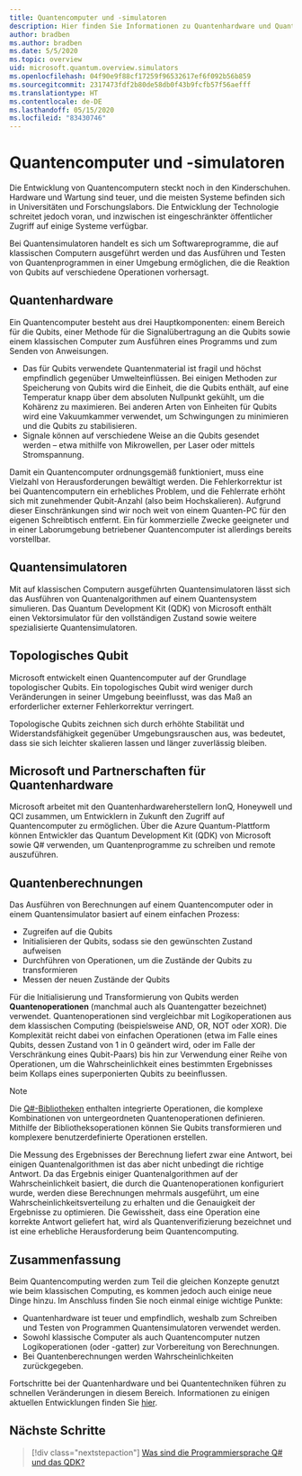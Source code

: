```yaml
---
title: Quantencomputer und -simulatoren
description: Hier finden Sie Informationen zu Quantenhardware und Quantensimulatoren sowie zur Funktionsweise von Quantenoperationen.
author: bradben
ms.author: bradben
ms.date: 5/5/2020
ms.topic: overview
uid: microsoft.quantum.overview.simulators
ms.openlocfilehash: 04f90e9f88cf17259f96532617ef6f092b56b859
ms.sourcegitcommit: 2317473fdf2b80de58db0f43b9fcfb57f56aefff
ms.translationtype: HT
ms.contentlocale: de-DE
ms.lasthandoff: 05/15/2020
ms.locfileid: "83430746"
---
```

# <a name="quantum-computers-and-quantum-simulators"></a>Quantencomputer und -simulatoren

Die Entwicklung von Quantencomputern steckt noch in den Kinderschuhen. Hardware und Wartung sind teuer, und die meisten Systeme befinden sich in Universitäten und Forschungslabors. Die Entwicklung der Technologie schreitet jedoch voran, und inzwischen ist eingeschränkter öffentlicher Zugriff auf einige Systeme verfügbar.

Bei Quantensimulatoren handelt es sich um Softwareprogramme, die auf klassischen Computern ausgeführt werden und das Ausführen und Testen von Quantenprogrammen in einer Umgebung ermöglichen, die die Reaktion von Qubits auf verschiedene Operationen vorhersagt.

## <a name="quantum-hardware"></a>Quantenhardware

Ein Quantencomputer besteht aus drei Hauptkomponenten: einem Bereich für die Qubits, einer Methode für die Signalübertragung an die Qubits sowie einem klassischen Computer zum Ausführen eines Programms und zum Senden von Anweisungen.

- Das für Qubits verwendete Quantenmaterial ist fragil und höchst empfindlich gegenüber Umwelteinflüssen. Bei einigen Methoden zur Speicherung von Qubits wird die Einheit, die die Qubits enthält, auf eine Temperatur knapp über dem absoluten Nullpunkt gekühlt, um die Kohärenz zu maximieren. Bei anderen Arten von Einheiten für Qubits wird eine Vakuumkammer verwendet, um Schwingungen zu minimieren und die Qubits zu stabilisieren.  
- Signale können auf verschiedene Weise an die Qubits gesendet werden – etwa mithilfe von Mikrowellen, per Laser oder mittels Stromspannung.

Damit ein Quantencomputer ordnungsgemäß funktioniert, muss eine Vielzahl von Herausforderungen bewältigt werden. Die Fehlerkorrektur ist bei Quantencomputern ein erhebliches Problem, und die Fehlerrate erhöht sich mit zunehmender Qubit-Anzahl (also beim Hochskalieren). Aufgrund dieser Einschränkungen sind wir noch weit von einem Quanten-PC für den eigenen Schreibtisch entfernt. Ein für kommerzielle Zwecke geeigneter und in einer Laborumgebung betriebener Quantencomputer ist allerdings bereits vorstellbar.

## <a name="quantum-simulators"></a>Quantensimulatoren

Mit auf klassischen Computern ausgeführten Quantensimulatoren lässt sich das Ausführen von Quantenalgorithmen auf einem Quantensystem simulieren.  Das Quantum Development Kit (QDK) von Microsoft enthält einen Vektorsimulator für den vollständigen Zustand sowie weitere spezialisierte Quantensimulatoren.

## <a name="topological-qubit"></a>Topologisches Qubit

Microsoft entwickelt einen Quantencomputer auf der Grundlage topologischer Qubits. Ein topologisches Qubit wird weniger durch Veränderungen in seiner Umgebung beeinflusst, was das Maß an erforderlicher externer Fehlerkorrektur verringert.

Topologische Qubits zeichnen sich durch erhöhte Stabilität und Widerstandsfähigkeit gegenüber Umgebungsrauschen aus, was bedeutet, dass sie sich leichter skalieren lassen und länger zuverlässig bleiben.

## <a name="microsoft-and-quantum-hardware-partnerships"></a>Microsoft und Partnerschaften für Quantenhardware

Microsoft arbeitet mit den Quantenhardwareherstellern IonQ, Honeywell und QCI zusammen, um Entwicklern in Zukunft den Zugriff auf Quantencomputer zu ermöglichen. Über die Azure Quantum-Plattform können Entwickler das Quantum Development Kit (QDK) von Microsoft sowie Q# verwenden, um Quantenprogramme zu schreiben und remote auszuführen.

## <a name="quantum-computations"></a>Quantenberechnungen

Das Ausführen von Berechnungen auf einem Quantencomputer oder in einem Quantensimulator basiert auf einem einfachen Prozess:

- Zugreifen auf die Qubits
- Initialisieren der Qubits, sodass sie den gewünschten Zustand aufweisen
- Durchführen von Operationen, um die Zustände der Qubits zu transformieren
- Messen der neuen Zustände der Qubits

Für die Initialisierung und Transformierung von Qubits werden **Quantenoperationen** (manchmal auch als Quantengatter bezeichnet) verwendet. Quantenoperationen sind vergleichbar mit Logikoperationen aus dem klassischen Computing (beispielsweise AND, OR, NOT oder XOR). Die Komplexität reicht dabei von einfachen Operationen (etwa im Falle eines Qubits, dessen Zustand von 1 in 0 geändert wird, oder im Falle der Verschränkung eines Qubit-Paars) bis hin zur Verwendung einer Reihe von Operationen, um die Wahrscheinlichkeit eines bestimmten Ergebnisses beim Kollaps eines superponierten Qubits zu beeinflussen.

> [!NOTE] 
> Die [Q#-Bibliotheken](xref:microsoft.quantum.libraries) enthalten integrierte Operationen, die komplexe Kombinationen von untergeordneten Quantenoperationen definieren. Mithilfe der Bibliotheksoperationen können Sie Qubits transformieren und komplexere benutzerdefinierte Operationen erstellen.  

Die Messung des Ergebnisses der Berechnung liefert zwar eine Antwort, bei einigen Quantenalgorithmen ist das aber nicht unbedingt die richtige Antwort. Da das Ergebnis einiger Quantenalgorithmen auf der Wahrscheinlichkeit basiert, die durch die Quantenoperationen konfiguriert wurde, werden diese Berechnungen mehrmals ausgeführt, um eine Wahrscheinlichkeitsverteilung zu erhalten und die Genauigkeit der Ergebnisse zu optimieren.  Die Gewissheit, dass eine Operation eine korrekte Antwort geliefert hat, wird als Quantenverifizierung bezeichnet und ist eine erhebliche Herausforderung beim Quantencomputing.

## <a name="summary"></a>Zusammenfassung

Beim Quantencomputing werden zum Teil die gleichen Konzepte genutzt wie beim klassischen Computing, es kommen jedoch auch einige neue Dinge hinzu. Im Anschluss finden Sie noch einmal einige wichtige Punkte:

- Quantenhardware ist teuer und empfindlich, weshalb zum Schreiben und Testen von Programmen Quantensimulatoren verwendet werden.
- Sowohl klassische Computer als auch Quantencomputer nutzen Logikoperationen (oder -gatter) zur Vorbereitung von Berechnungen.
- Bei Quantenberechnungen werden Wahrscheinlichkeiten zurückgegeben.

Fortschritte bei der Quantenhardware und bei Quantentechniken führen zu schnellen Veränderungen in diesem Bereich. Informationen zu einigen aktuellen Entwicklungen finden Sie [hier](https://phys.org/search/?search=quantum+computer&s=0).

## <a name="next-steps"></a>Nächste Schritte

> [!div class="nextstepaction"]
> [Was sind die Programmiersprache Q# und das QDK?](xref:microsoft.quantum.overview.q-sharp)